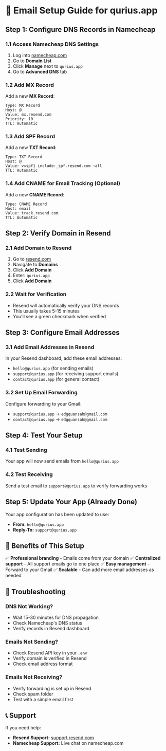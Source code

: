 # 📧 Email Setup Guide for qurius.app

## **Step 1: Configure DNS Records in Namecheap**

### **1.1 Access Namecheap DNS Settings**
1. Log into [namecheap.com](https://namecheap.com)
2. Go to **Domain List**
3. Click **Manage** next to `qurius.app`
4. Go to **Advanced DNS** tab

### **1.2 Add MX Record**
Add a new **MX Record**:
```
Type: MX Record
Host: @
Value: mx.resend.com
Priority: 10
TTL: Automatic
```

### **1.3 Add SPF Record**
Add a new **TXT Record**:
```
Type: TXT Record
Host: @
Value: v=spf1 include:_spf.resend.com ~all
TTL: Automatic
```

### **1.4 Add CNAME for Email Tracking (Optional)**
Add a new **CNAME Record**:
```
Type: CNAME Record
Host: email
Value: track.resend.com
TTL: Automatic
```

## **Step 2: Verify Domain in Resend**

### **2.1 Add Domain to Resend**
1. Go to [resend.com](https://resend.com)
2. Navigate to **Domains**
3. Click **Add Domain**
4. Enter: `qurius.app`
5. Click **Add Domain**

### **2.2 Wait for Verification**
- Resend will automatically verify your DNS records
- This usually takes 5-15 minutes
- You'll see a green checkmark when verified

## **Step 3: Configure Email Addresses**

### **3.1 Add Email Addresses in Resend**
In your Resend dashboard, add these email addresses:
- `hello@qurius.app` (for sending emails)
- `support@qurius.app` (for receiving support emails)
- `contact@qurius.app` (for general contact)

### **3.2 Set Up Email Forwarding**
Configure forwarding to your Gmail:
- `support@qurius.app` → `edgquansah@gmail.com`
- `contact@qurius.app` → `edgquansah@gmail.com`

## **Step 4: Test Your Setup**

### **4.1 Test Sending**
Your app will now send emails from `hello@qurius.app`

### **4.2 Test Receiving**
Send a test email to `support@qurius.app` to verify forwarding works

## **Step 5: Update Your App (Already Done)**

Your app configuration has been updated to use:
- **From:** `hello@qurius.app`
- **Reply-To:** `support@qurius.app`

## **🎯 Benefits of This Setup**

✅ **Professional branding** - Emails come from your domain
✅ **Centralized support** - All support emails go to one place
✅ **Easy management** - Forward to your Gmail
✅ **Scalable** - Can add more email addresses as needed

## **🔧 Troubleshooting**

### **DNS Not Working?**
- Wait 15-30 minutes for DNS propagation
- Check Namecheap's DNS status
- Verify records in Resend dashboard

### **Emails Not Sending?**
- Check Resend API key in your `.env`
- Verify domain is verified in Resend
- Check email address format

### **Emails Not Receiving?**
- Verify forwarding is set up in Resend
- Check spam folder
- Test with a simple email first

## **📞 Support**

If you need help:
- **Resend Support:** [support.resend.com](https://support.resend.com)
- **Namecheap Support:** Live chat on namecheap.com 